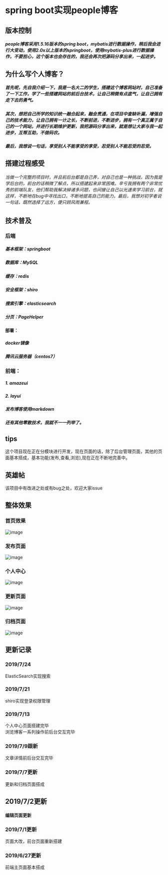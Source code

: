 # spring boot实现people博客
## 版本控制
##### people博客采用1.5.16版本的spring boot，mybatis进行数据操作，稍后我会进行大变动，使用2.0x以上版本的springboot，使用mybatis-plus进行数据操作，不要担心，这个版本也会存在的，我还会再次把源码分享出来，一起进步。
#####
## 为什么写个人博客？
##### 首先呢，先自我介绍一下，我是一名大二的学生，搭建这个博客网站时，自己准备了一下工作，学了一些搭建网站的前后台技术，让自己稍微有点底气，让自己拥有走下去的勇气。
##### 其次，想把自己所学的知识统一融合起来，融会贯通，在项目中查缺补漏，增强自己的技术能力，让自己拥有一计之长，不断前进，不断进步，拥有一个真正属于自己的一个网站，并进行长期维护更新，我把源码分享出来，就是想让大家与我一起进步，互帮互助，不做码农。
##### 最后，我想说一句话，享受别人不能享受的享受，忍受别人不能忍受的忍受。
## 搭建过程感受
###### 当做一个完整的项目时，并且前后台都是自己弄，对自己也是一种挑战，因为我是学后台的，前台的话稍微了解点，所以搭建起来非常困难。辛亏我拥有两个非常优秀的前端队友，他们帮助我解决掉诸多问题，也间接让自己以光速来学习前台，就这样，不断地在bug中寻找出口，不断地提高自己的能力。最后，我想对初学者说一句话，既然选择了远方，便只顾风雨兼程。
##### 
## 技术普及
### 后端
##### 基本框架：springboot
##### 数据库：MySQL
##### 缓存：redis
##### 安全框架：shiro
##### 搜索引擎：elasticsearch
##### 分页：PageHelper
#### 部署：
##### docker镜像
##### 腾讯云服务器（centos7）
### 前端：
##### 1. amazeui 
##### 2. layui
##### 发布博客使用markdown
##### 还有其他零散技术，我就不一一列举了。
## tips
这个项目现在正在分模块进行开发，现在页面的话，除了后台管理页面，其他的页面基本搭成，基本功能(发布,查看,浏览),现在正在不断地完善中。
## 英雄帖
该项目中有改进之处或有bug之处，欢迎大家issue
## 整体效果
### 首页效果
![image](https://github.com/memo012/people-blog/blob/master/images/index.png)
### 发布页面
![image](https://github.com/memo012/people-blog/blob/master/images/publish.png)
### 个人中心
![image](https://github.com/memo012/people-blog/blob/master/images/people.png)
### 更新页面
![image](https://github.com/memo012/people-blog/blob/master/images/update.png)
### 归档页面
![image](https://github.com/memo012/people-blog/blob/master/images/arthiv.png)

## 更新记录
### 2019/7/24
ElasticSearch实现搜索
### 2019/7/21
shiro实现登录权限管理
### 2019/7/13
个人中心页面搭建完毕    
浏览博客一系列操作前后台交互完毕
### 2019/7/9跟新
文章详情前后台交互完毕
### 2019/7/7更新
更新和归档页面搭成
## 2019/7/2更新
#### 编辑页面更新
### 2019/7/1更新
页面大改，前台页面重新搭建
### 2019/6/27更新
前端主页面基本搭成

